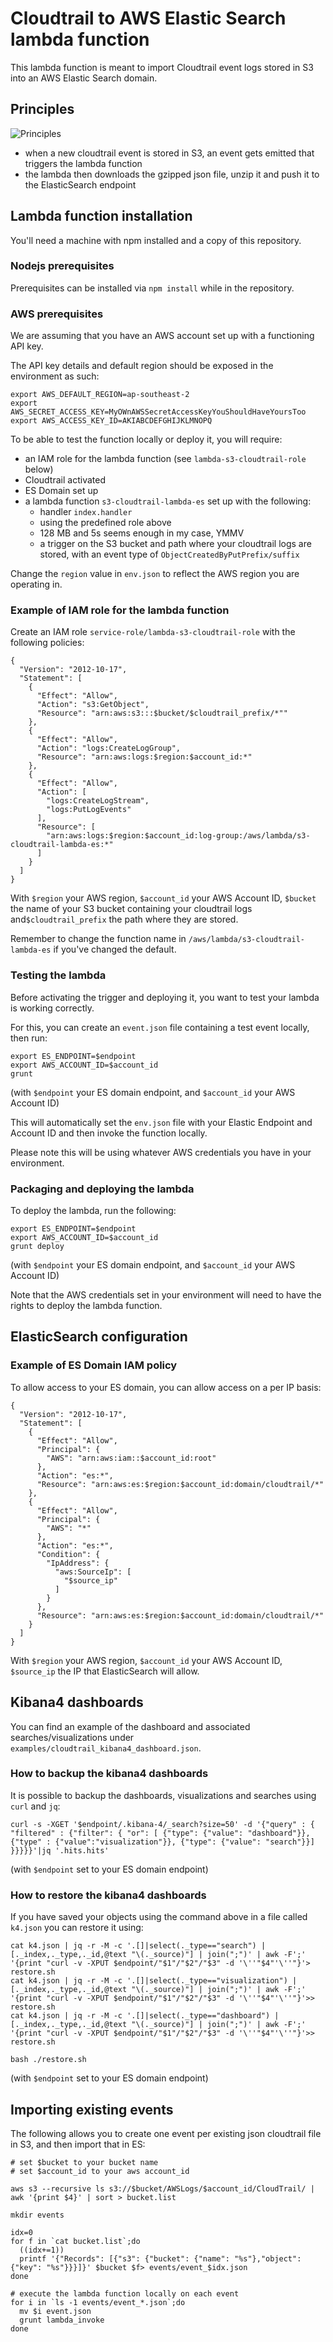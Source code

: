 # Cloudtrail to AWS Elastic Search lambda function

This lambda function is meant to import Cloudtrail event logs stored in S3 into an AWS Elastic Search domain.

## Principles

![Principles](doc/cloudtrail-s3-lambda-es.png "Principles")

- when a new cloudtrail event is stored in S3, an event gets emitted that triggers the lambda function
- the lambda then downloads the gzipped json file, unzip it and push it to the ElasticSearch endpoint

## Lambda function installation

You'll need a machine with npm installed and a copy of this repository.

### Nodejs prerequisites

Prerequisites can be installed via `npm install` while in the repository.

### AWS prerequisites

We are assuming that you have an AWS account set up with a functioning API key.

The API key details and default region should be exposed in the environment as such:

```
export AWS_DEFAULT_REGION=ap-southeast-2
export AWS_SECRET_ACCESS_KEY=MyOWnAWSSecretAccessKeyYouShouldHaveYoursToo
export AWS_ACCESS_KEY_ID=AKIABCDEFGHIJKLMNOPQ
```

To be able to test the function locally or deploy it, you will require:

- an IAM role for the lambda function (see `lambda-s3-cloudtrail-role` below)
- Cloudtrail activated
- ES Domain set up
- a lambda function `s3-cloudtrail-lambda-es` set up with the following:
  - handler `index.handler`
  - using the predefined role above
  - 128 MB and 5s seems enough in my case, YMMV
  - a trigger on  the S3 bucket and path where your cloudtrail logs are stored, with an event type of `ObjectCreatedByPutPrefix/suffix`

Change the `region` value in `env.json` to reflect the AWS region you are operating in.

### Example of IAM role for the lambda function

Create an IAM role `service-role/lambda-s3-cloudtrail-role` with the following policies:
```
{
  "Version": "2012-10-17",
  "Statement": [
    {
      "Effect": "Allow",
      "Action": "s3:GetObject",
      "Resource": "arn:aws:s3:::$bucket/$cloudtrail_prefix/*""
    },
    {
      "Effect": "Allow",
      "Action": "logs:CreateLogGroup",
      "Resource": "arn:aws:logs:$region:$account_id:*"
    },
    {
      "Effect": "Allow",
      "Action": [
        "logs:CreateLogStream",
        "logs:PutLogEvents"
      ],
      "Resource": [
        "arn:aws:logs:$region:$account_id:log-group:/aws/lambda/s3-cloudtrail-lambda-es:*"
      ]
    }
  ]
}
```

With `$region` your AWS region, `$account_id` your AWS Account ID, `$bucket` the name of your S3 bucket containing your cloudtrail logs and`$cloudtrail_prefix` the path where they are stored.

Remember to change the function name in `/aws/lambda/s3-cloudtrail-lambda-es` if you've changed the default.

### Testing the lambda

Before activating the trigger and deploying it, you want to test your lambda is working correctly.

For this, you can create an `event.json` file containing a test event locally, then run:

```
export ES_ENDPOINT=$endpoint
export AWS_ACCOUNT_ID=$account_id
grunt
```

(with `$endpoint` your ES domain endpoint, and `$account_id` your AWS Account ID)

This will automatically set the `env.json` file with your Elastic Endpoint and Account ID and then invoke the function locally.

Please note this will be using whatever AWS credentials you have in your environment.

### Packaging and deploying the lambda

To deploy the lambda, run the following:

```
export ES_ENDPOINT=$endpoint
export AWS_ACCOUNT_ID=$account_id
grunt deploy
```

(with `$endpoint` your ES domain endpoint, and `$account_id` your AWS Account ID)

Note that the AWS credentials set in your environment will need to have the rights to deploy the lambda function.

## ElasticSearch configuration

### Example of ES Domain IAM policy
To allow access to your ES domain, you can allow access on a per IP basis:

```
{
  "Version": "2012-10-17",
  "Statement": [
    {
      "Effect": "Allow",
      "Principal": {
        "AWS": "arn:aws:iam::$account_id:root"
      },
      "Action": "es:*",
      "Resource": "arn:aws:es:$region:$account_id:domain/cloudtrail/*"
    },
    {
      "Effect": "Allow",
      "Principal": {
        "AWS": "*"
      },
      "Action": "es:*",
      "Condition": {
        "IpAddress": {
          "aws:SourceIp": [
            "$source_ip"
          ]
        }
      },
      "Resource": "arn:aws:es:$region:$account_id:domain/cloudtrail/*"
    }
  ]
}
```

With `$region` your AWS region, `$account_id` your AWS Account ID, `$source_ip` the IP that ElasticSearch will allow.

## Kibana4 dashboards

You can find an example of the dashboard and associated searches/visualizations under `examples/cloudtrail_kibana4_dashboard.json`.

### How to backup the kibana4 dashboards

It is possible to backup the dashboards, visualizations and searches using `curl` and `jq`:

```
curl -s -XGET '$endpoint/.kibana-4/_search?size=50' -d '{"query" : { "filtered" : {"filter": { "or": [ {"type": {"value": "dashboard"}}, {"type" : {"value":"visualization"}}, {"type": {"value": "search"}}] }}}}}'|jq '.hits.hits'
```

(with `$endpoint` set to your ES domain endpoint)

### How to restore the kibana4 dashboards

If you have saved your objects using the command above in a file called `k4.json` you can restore it using:

```
cat k4.json | jq -r -M -c '.[]|select(._type=="search") | [._index,._type,._id,@text "\(._source)"] | join(";")' | awk -F';' '{print "curl -v -XPUT $endpoint/"$1"/"$2"/"$3" -d '\''"$4"'\''"}'> restore.sh
cat k4.json | jq -r -M -c '.[]|select(._type=="visualization") | [._index,._type,._id,@text "\(._source)"] | join(";")' | awk -F';' '{print "curl -v -XPUT $endpoint/"$1"/"$2"/"$3" -d '\''"$4"'\''"}'>> restore.sh
cat k4.json | jq -r -M -c '.[]|select(._type=="dashboard") | [._index,._type,._id,@text "\(._source)"] | join(";")' | awk -F';' '{print "curl -v -XPUT $endpoint/"$1"/"$2"/"$3" -d '\''"$4"'\''"}'>> restore.sh

bash ./restore.sh
```

(with `$endpoint` set to your ES domain endpoint)

## Importing existing events

The following allows you to create one event per existing json cloudtrail file in S3, and then import that in ES:

```
# set $bucket to your bucket name
# set $account_id to your aws account_id

aws s3 --recursive ls s3://$bucket/AWSLogs/$account_id/CloudTrail/ | awk '{print $4}' | sort > bucket.list

mkdir events

idx=0
for f in `cat bucket.list`;do
  ((idx+=1))
  printf '{"Records": [{"s3": {"bucket": {"name": "%s"},"object": {"key": "%s"}}}]}' $bucket $f> events/event_$idx.json
done

# execute the lambda function locally on each event
for i in `ls -1 events/event_*.json`;do
  mv $i event.json
  grunt lambda_invoke
done
```
